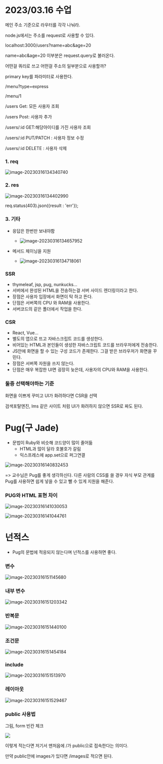 # 2023/03.16 수업



메인 주소 기준으로 라우터를 각각 나눠라.

node.js에서는 주소를 request로 사용할 수 있다.

localhost:3000/users?name=abc&age=20 

name=abc&age=20  이부분은 request.query로 불러온다.



어떤걸 쿼리로 쓰고 어떤걸 주소의 일부분으로 사용할까?

primary key를 파라미터로 사용한다.

/menu?type=express

/menu/1



/users Get: 모든 사용자 조회

/users Post: 사용자 추가

/users/:id GET:해당아이디를 가진 사용자 조회

/users/:id PUT/PATCH : 사용자 정보 수정

/users/:id DELETE : 사용자 삭제



### 1. req

![image-20230316134340740](./images/image-20230316134340740.png)



### 2. res

![image-20230316134402990](./images/image-20230316134402990.png)



req.status(403).json({result : 'err'});



### 3. 기타



* 응답은 한번만 보내야함
  * ![image-20230316134657952](./images/image-20230316134657952.png)

* 메서드 체이닝을 지원
  * ![image-20230316134718061](./images/image-20230316134718061.png)

### SSR 

* thymeleaf, jsp, pug, nunkucks...
* 서버에서 완성된 HTML을 전송하는걸 서버 사이드 렌더링이라고 한다.
* 장점은 사용자 입장에서 화면이 탁 하고 뜬다.
* 단점은 서버쪽의 CPU 와 RAM을 사용한다.
* 서버코드의 같은 폴더에서 작업을 한다.



### CSR 

* React, Vue...
* 별도의 앱으로 뜨고 자바스크립트 코드를 생성한다.
* 비어있는 HTML과 본인들이 생성한 자바스크립트 코드를 브라우저에게 전송한다.
* JS안에 화면을 할 수 있는  구성 코드가 존재한다. 그걸 받은 브라우저가 화면을 꾸민다.
* 장점은 서버쪽 자원을 쓰지 않는다.
* 단점은 매우 복잡한 UI면 굉장히 늦은데, 사용자의 CPU와 RAM을 사용한다.





### 둘중 선택해야하는 기준

화면을 이쁘게 꾸미고 UI가 화려하다면 CSR을 선택

검색포탈엔진, lms 같은 사이트 처럼 UI가 화려하지 않으면 SSR로 짜도 된다.





# Pug(구 Jade)

* 문법이 Ruby와 비슷해 코드양이 많이 줄어듦
  * HTML과 많이 달라 호불호가 갈림
  * 익스프레스에 app.set으로 퍼그연결

![image-20230316140832453](./images/image-20230316140832453.png)



=> 교수님은 Pug를 좋게 생각하신다. 다른 사람의 CSS를 쓸 경우 자식 부모 관계를 Pug를 사용하면 쉽게 넣을 수 있고 뺄 수 있게 지원을 해준다.



### PUG와 HTML 표현 차이

![image-20230316141030053](./images/image-20230316141030053.png)

![image-20230316141044761](./images/image-20230316141044761.png)



# 넌적스

* Pug의 문법에 적응되지 않는다며 넌적스를 사용하면 좋다.



### 변수

![image-20230316151145680](./images/image-20230316151145680.png)

### 내부 변수

![image-20230316151203342](./images/image-20230316151203342.png)



### 반복문

![image-20230316151440100](./images/image-20230316151440100.png)



### 조건문

![image-20230316151454184](./images/image-20230316151454184.png)



### include

![image-20230316151513970](./images/image-20230316151513970.png)



### 레이아웃

![image-20230316151529467](./images/image-20230316151529467.png)



### public 사용법

그림, form 빈칸 체크

<img src = "/images/myNumber.png"><br>

이렇게 적는다면 저기서 맨처음에 /가 public으로 접속한다는 의미다.

만약 public안에 images가 있다면 /images로 적으면 된다.